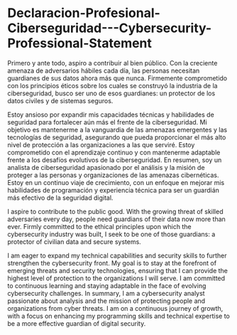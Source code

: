 # Declaracion-Profesional-Ciberseguridad---Cybersecurity-Professional-Statement


Primero y ante todo, aspiro a contribuir al bien público. Con la creciente amenaza de adversarios hábiles cada día, las personas necesitan guardianes de sus datos ahora más que nunca. Firmemente comprometido con los principios éticos sobre los cuales se construyó la industria de la ciberseguridad, busco ser uno de esos guardianes: un protector de los datos civiles y de sistemas seguros.

Estoy ansioso por expandir mis capacidades técnicas y habilidades de seguridad para fortalecer aún más el frente de la ciberseguridad. Mi objetivo es mantenerme a la vanguardia de las amenazas emergentes y las tecnologías de seguridad, asegurando que pueda proporcionar el más alto nivel de protección a las organizaciones a las que serviré. Estoy comprometido con el aprendizaje continuo y con mantenerme adaptable frente a los desafíos evolutivos de la ciberseguridad. En resumen, soy un analista de ciberseguridad apasionado por el análisis y la misión de proteger a las personas y organizaciones de las amenazas cibernéticas. Estoy en un continuo viaje de crecimiento, con un enfoque en mejorar mis habilidades de programación y experiencia técnica para ser un guardián más efectivo de la seguridad digital.

I aspire to contribute to the public good. With the growing threat of skilled adversaries every day, people need guardians of their data now more than ever. Firmly committed to the ethical principles upon which the cybersecurity industry was built, I seek to be one of those guardians: a protector of civilian data and secure systems.

I am eager to expand my technical capabilities and security skills to further strengthen the cybersecurity front. My goal is to stay at the forefront of emerging threats and security technologies, ensuring that I can provide the highest level of protection to the organizations I will serve. I am committed to continuous learning and staying adaptable in the face of evolving cybersecurity challenges. In summary, I am a cybersecurity analyst passionate about analysis and the mission of protecting people and organizations from cyber threats. I am on a continuous journey of growth, with a focus on enhancing my programming skills and technical expertise to be a more effective guardian of digital security.
